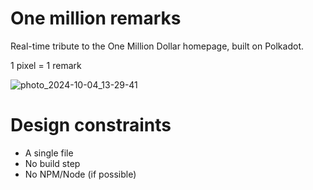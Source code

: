 # One million remarks

Real-time tribute to the One Million Dollar homepage, built on Polkadot.

1 pixel = 1 remark 


![photo_2024-10-04_13-29-41](https://github.com/user-attachments/assets/40414397-3d0e-4246-8a82-61454b3dd040)


# Design constraints 

- A single file
- No build step
- No NPM/Node (if possible) 
